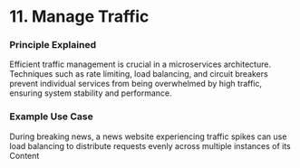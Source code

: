 # 11. Manage Traffic

### Principle Explained
Efficient traffic management is crucial in a microservices architecture. Techniques such as rate limiting, load balancing, and circuit breakers prevent individual services from being overwhelmed by high traffic, ensuring system stability and performance.

### Example Use Case
During breaking news, a news website experiencing traffic spikes can use load balancing to distribute requests evenly across multiple instances of its Content